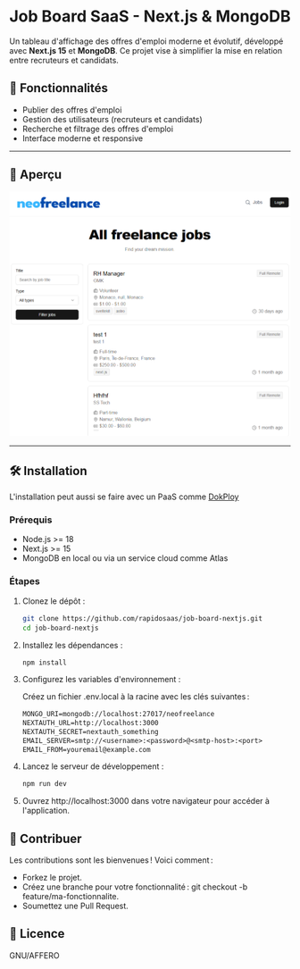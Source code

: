 # Job Board SaaS - Next.js & MongoDB

Un tableau d'affichage des offres d'emploi moderne et évolutif, développé avec **Next.js 15** et **MongoDB**. Ce projet vise à simplifier la mise en relation entre recruteurs et candidats.

## 🌟 Fonctionnalités

- Publier des offres d'emploi
- Gestion des utilisateurs (recruteurs et candidats)
- Recherche et filtrage des offres d'emploi
- Interface moderne et responsive

---

## 🚀 Aperçu

![Aperçu](public/screenshot-1.png)

---

## 🛠️ Installation

L'installation peut aussi se faire avec un PaaS comme [DokPloy](https://github.com/Dokploy)

### Prérequis

- Node.js >= 18
- Next.js >= 15
- MongoDB en local ou via un service cloud comme Atlas

### Étapes

1. Clonez le dépôt :

   ```bash
   git clone https://github.com/rapidosaas/job-board-nextjs.git
   cd job-board-nextjs

2. Installez les dépendances :

   ```bash
   npm install
   
4. Configurez les variables d'environnement :

   Créez un fichier .env.local à la racine avec les clés suivantes :

   ```env
   MONGO_URI=mongodb://localhost:27017/neofreelance
   NEXTAUTH_URL=http://localhost:3000
   NEXTAUTH_SECRET=nextauth_something
   EMAIL_SERVER=smtp://<username>:<password>@<smtp-host>:<port>
   EMAIL_FROM=youremail@example.com

5. Lancez le serveur de développement :

   ```bash
   npm run dev

7. Ouvrez http://localhost:3000 dans votre navigateur pour accéder à l'application.

## 🤝 Contribuer

Les contributions sont les bienvenues ! Voici comment :

- Forkez le projet.
- Créez une branche pour votre fonctionnalité : git checkout -b feature/ma-fonctionnalite.
- Soumettez une Pull Request.

## 📜 Licence

GNU/AFFERO
